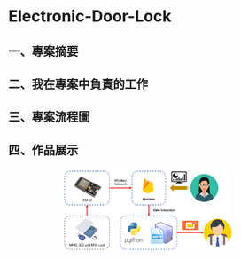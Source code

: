 # Electronic-Door-Lock
## 一、專案摘要
### 
## 二、我在專案中負責的工作
### 
## 三、專案流程圖
### 
## 四、作品展示
###
<p align="center">
<img src="https://github.com/explore23556/RFID-Final-Project/blob/main/%E5%9C%96%E7%89%878.png"; width="60%";/>
